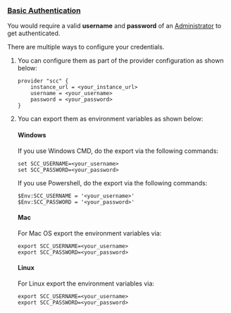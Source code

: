 ### <u> Basic Authentication </u>

You would require a valid **username** and **password** of an [Administrator](https://help.sap.com/docs/connectivity/sap-btp-connectivity-cf/cloud-connector-initial-configuration#loiodb9170a7d97610148537d5a84bf79ba2__log_in) to get authenticated.
 
There are multiple ways to configure your credentials.

1. You can configure them as part of the provider configuration as shown below:

    ```hcl
    provider "scc" {
        instance_url = <your_instance_url>
        username = <your_username>
        password = <your_password>
    }
    ```

2. You can export them as environment variables as shown below:

    #### Windows 

    If you use Windows CMD, do the export via the following commands:

    ```Shell
    set SCC_USERNAME=<your_username>
    set SCC_PASSWORD=<your_password>
    ```

    If you use Powershell, do the export via the following commands:

    ```Shell
    $Env:SCC_USERNAME = '<your_username>'
    $Env:SCC_PASSWORD = '<your_password>'
    ```

    #### Mac

    For Mac OS export the environment variables via:

    ```Shell
    export SCC_USERNAME=<your_username>
    export SCC_PASSWORD=<your_password>
    ```

    #### Linux

    For Linux export the environment variables via:

    ```Shell
    export SCC_USERNAME=<your_username>
    export SCC_PASSWORD=<your_password>
    ```